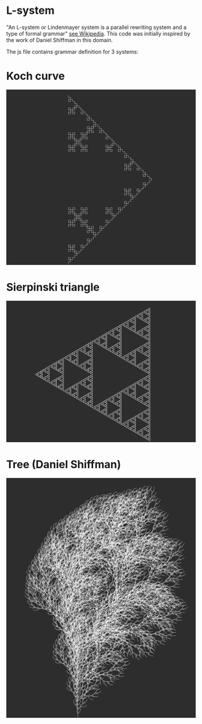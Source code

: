 # L-system

"An L-system or Lindenmayer system is a parallel rewriting system and a type of formal grammar" [see Wikipedia](https://en.wikipedia.org/wiki/L-system"). This code was initially inspired by the work of Daniel Shiffman in this domain.

The js file contains grammar definition for 3 systems:

# Koch curve
<img src="./screenshots/koch.png" width="600">   

# Sierpinski triangle
<img src="./screenshots/sierpinski.png" width="600">   

# Tree (Daniel Shiffman)
<img src="./screenshots/tree.png" width="600">   


